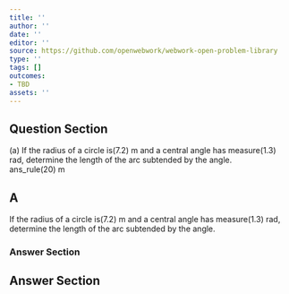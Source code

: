 ```yaml
---
title: ''
author: ''
date: ''
editor: ''
source: https://github.com/openwebwork/webwork-open-problem-library
type: ''
tags: []
outcomes:
- TBD
assets: ''
---
```


## Question Section 

 
  
(a) If the radius of a circle is(7.2) m and a central angle has measure(1.3) rad, determine the length of the arc subtended by the angle.  
 ans_rule(20) m
## A
If the radius of a circle is(7.2) m and a central angle has measure(1.3) rad, determine the length of the arc subtended by the angle.  
### Answer Section


## Answer Section


